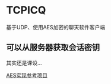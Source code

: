 # TCPICQ
基于UDP、使用AES加密的聊天软件客户端

## 可以从服务器获取会话密钥

其实还是课设...

[AES实现参考项目](https://github.com/hleach/AES)
